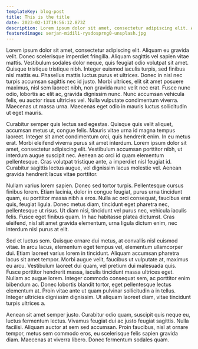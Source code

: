 ```yaml
---
templateKey: blog-post
title: This is the title
date: 2023-02-13T19:56:12.873Z
description: Lorem ipsum dolor sit amet, consectetur adipiscing elit. Aliquam eu gravida velit. Donec scelerisque imperdiet fringilla. Aliquam sagittis vel sapien vitae mattis.
featuredimage: serjan-midili-rysdosprng0-unsplash.jpg
---
```


Lorem ipsum dolor sit amet, consectetur adipiscing elit. Aliquam eu gravida velit. Donec scelerisque imperdiet fringilla. Aliquam sagittis vel sapien vitae mattis. Vestibulum sodales dolor neque, quis feugiat odio volutpat sit amet. Quisque tristique tristique nibh. Integer euismod iaculis turpis, sed finibus nisl mattis eu. Phasellus mattis luctus purus et ultrices. Donec in nisl nec turpis accumsan sagittis nec id justo. Morbi ultrices, elit sit amet posuere maximus, nisl sem laoreet nibh, non gravida nunc velit nec erat. Fusce nunc odio, lobortis ac elit ac, gravida dignissim nunc. Nunc accumsan vehicula felis, eu auctor risus ultricies vel. Nulla vulputate condimentum viverra. Maecenas ut massa urna. Maecenas eget odio in mauris luctus sollicitudin ut eget mauris.

Curabitur semper quis lectus sed egestas. Quisque quis velit aliquet, accumsan metus ut, congue felis. Mauris vitae urna id magna tempus laoreet. Integer sit amet condimentum orci, quis hendrerit enim. In eu metus erat. Morbi eleifend viverra purus sit amet interdum. Lorem ipsum dolor sit amet, consectetur adipiscing elit. Vestibulum accumsan porttitor nibh, ut interdum augue suscipit nec. Aenean ac orci id quam elementum pellentesque. Cras volutpat tristique ante, a imperdiet nisl feugiat id. Curabitur sagittis lectus augue, vel dignissim lacus molestie vel. Aenean gravida hendrerit lacus vitae porttitor.

Nullam varius lorem sapien. Donec sed tortor turpis. Pellentesque cursus finibus lorem. Etiam lacinia, dolor in congue feugiat, purus urna tincidunt quam, eu porttitor massa nibh a eros. Nulla ac orci consequat, faucibus erat quis, feugiat ligula. Donec metus diam, tincidunt eget pharetra nec, pellentesque ut risus. Ut diam nisi, tincidunt vel purus nec, vehicula iaculis felis. Fusce eget finibus quam. In hac habitasse platea dictumst. Cras eleifend, nisl sit amet gravida elementum, urna ligula dictum enim, nec interdum nisl purus at elit.

Sed et luctus sem. Quisque ornare dui metus, at convallis nisl euismod vitae. In arcu lacus, elementum eget tempus vel, elementum ullamcorper dui. Etiam laoreet varius lorem in tincidunt. Aliquam accumsan pharetra lacus sit amet tempor. Morbi augue velit, faucibus ut vulputate at, maximus eu arcu. Vestibulum laoreet dui quam, vel pretium dui malesuada quis. Fusce porttitor hendrerit massa, iaculis tincidunt massa ultrices eget. Nullam ac augue lorem. Integer commodo consequat sem, ac porttitor enim bibendum ac. Donec lobortis blandit tortor, eget pellentesque lectus elementum at. Proin vitae ante ut quam pulvinar sollicitudin a in tellus. Integer ultricies dignissim dignissim. Ut aliquam laoreet diam, vitae tincidunt turpis ultrices a.

Aenean sit amet semper justo. Curabitur odio quam, suscipit quis neque eu, luctus fermentum lectus. Vivamus feugiat dui ac justo feugiat sagittis. Nulla facilisi. Aliquam auctor at sem sed accumsan. Proin faucibus, nisl at ornare tempor, metus sem commodo eros, eu scelerisque felis sapien gravida diam. Maecenas at viverra libero. Donec fermentum sodales quam.
